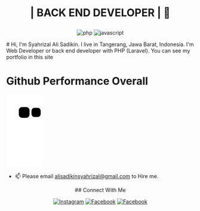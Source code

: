 <!--
### Hi there 👋
-->


# <p align="center">| BACK END DEVELOPER |  👋</p>
<p align="center"><img src="https://img.shields.io/badge/PHP-777BB4?style=for-the-badge&logo=php&logoColor=white" height="32px" alt="php">    <img src="https://img.shields.io/badge/JavaScript-323330?style=for-the-badge&logo=javascript&logoColor=F7DF1E" height="32px" alt="javascript">  </p>
# Hi, I'm Syahrizal Ali Sadikin. I live in Tangerang, Jawa Barat, Indonesia. I'm Web Developer or back end developer with PHP (Laravel). You can see my portfolio in this site


# Github Performance Overall
<!-- refer this: https://github.com/syahrizal-alisadikin -->
![mayankchaudhary26 snake gif](https://github.com/mayankchaudhary26/mayankchaudhary26/blob/output/github-contribution-grid-snake.svg)      
     
- 📫 Please email alisadikinsyahrizal@gmail.com to Hire me.




<p align="center"> ## Connect With Me</p>
<p align="center"><a href="https://www.instagram.com/syahrizal-alisadikin" target="_blank"><img src="https://img.shields.io/badge/Instagram-%23E4405F.svg?&style=flat-square&logo=instagram&logoColor=white" height="32px" alt="Instagram"></a>
<a href="https://web.facebook.com/uninstaller.user/" target="_blank"><img src="https://img.shields.io/badge/Facebook-1877F2?style=for-the-badge&logo=facebook&logoColor=white" height="32px" alt="Facebook"></a>
<a href="https://github.com/syahrizal-alisadikin" target="_blank"><img src="https://img.shields.io/badge/GitHub-100000?style=for-the-badge&logo=github&logoColor=white" height="32px" alt="Facebook"></a></p>

<!--
**syahrizal-alisadikin/syahrizal-alisadikin** is a ✨ _special_ ✨ repository because its `README.md` (this file) appears on your GitHub profile.

Here are some ideas to get you started:

- 🔭 I’m currently working on ...
- 🌱 I’m currently learning ...
- 👯 I’m looking to collaborate on ...
- 🤔 I’m looking for help with ...
- 💬 Ask me about ...
- 📫 How to reach me: ...
- 😄 Pronouns: ...
- ⚡ Fun fact: ...
-->

